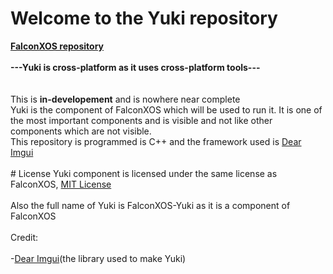 # Welcome to the Yuki repository
<b>
<a href="https://github.com/DaVikingMan/FalconXOS">FalconXOS repository</a>
<br>
<br>
---Yuki is cross-platform as it uses cross-platform tools---
</b>
  <br>
<br>
<br>
This is <b>in-developement</b> and is nowhere near complete
<br>
Yuki is the component of FalconXOS which will be used to run it.
It is one of the most important components and is visible and not like other components which are not visible.
<br>
This repository is programmed is C++ and the framework used is <a href="https://github.com/ocornut/imgui"> Dear Imgui</a>
<br>
<br>
# License
Yuki component is licensed under the same license as FalconXOS, <a href="https://github.com/DaVikingMan/Yuki/blob/master/LICENSE">MIT License</a>
<br>
<br>
Also the full name of Yuki is FalconXOS-Yuki as it is a component of FalconXOS
<br>
<br>
Credit:
<br>
<br>
-<a href="https://github.com/ocornut/imgui">Dear Imgui</a>(the library used to make Yuki)
